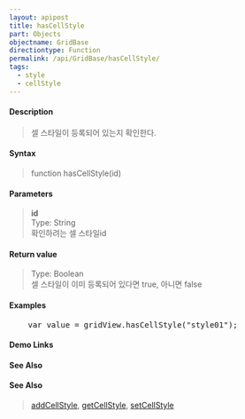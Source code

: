 ```yaml
---
layout: apipost
title: hasCellStyle
part: Objects
objectname: GridBase
directiontype: Function
permalink: /api/GridBase/hasCellStyle/
tags:
  - style
  - cellStyle
---
```



#### Description

> 셀 스타일이 등록되어 있는지 확인한다.  

#### Syntax

> function hasCellStyle(id)  

#### Parameters

> **id**  
> Type: String  
> 확인하려는 셀 스타일id  

#### Return value

> Type: Boolean  
> 셀 스타일이 이미 등록되어 있다면 true, 아니면 false  

#### Examples 

<pre class="prettyprint">
    var value = gridView.hasCellStyle("style01");
</pre>

#### Demo Links
#### See Also

#### See Also
> [addCellStyle](/api/GridBase/addCellStyle), [getCellStyle](/api/GridBase/getCellStyle), [setCellStyle](/api/GridBase/setCellStyle)